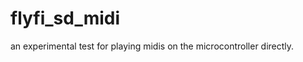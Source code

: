 flyfi_sd_midi
=============

an experimental test for playing midis on the microcontroller directly.
